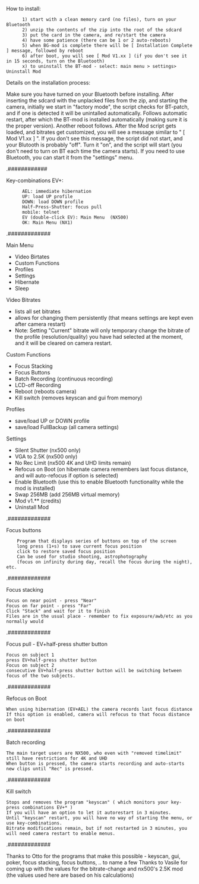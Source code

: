 How to install:

		  1) start with a clean memory card (no files), turn on your Bluetooth
		  2) unzip the contents of the zip into the root of the sdcard
		  3) put the card in the camera, and re/start the camera
		  4) have some patience (there can be 1 or 2 auto-reboots)
		  5) when BG-mod is complete there will be [ Installation Complete ] message, followed by reboot
		  6) after boot, you will see [ Mod V1.xx ] (if you don't see it in 15 seconds, turn on the Bluetooth)
		  x) to uninstall the BT-mod - select: main menu > settings> Uninstall Mod



Details on the installation process:

Make sure you have turned on your Bluetooth before installing. After inserting the sdcard with the unplacked files from the zip, and starting the camera, initially we start in "factory mode", the script checks for BT-patch, and if one is detected it will be unintalled automatically. Follows automatic restart,  after which the BT-mod is installed automatically (making sure it is the proper version). Another reboot follows. After the Mod script gets loaded, and bitrates get customized, you will see a message similar to " [ Mod V1.xx ] ". If you don't see this message, the script did not start, and your Blutooth is probably "off". Turn it "on", and the script will start (you don't need to turn on BT each time the camera starts). If you need to use Bluetooth, you can start it from the "settings" menu.

.############

Key-combinations EV+:

		  AEL: immediate hibernation
		  UP: load UP profile
		  DOWN: load DOWN profile
		  Half-Press-Shutter: focus pull
		  mobile: telnet
		  EV (double-click EV): Main Menu  (NX500)
		  OK: Main Menu (NX1)

.#############

Main Menu
- Video Birtates
- Custom Functions
- Profiles
- Settings
- Hibernate
- Sleep

Video Bitrates
 - lists all set bitrates
 - allows for changing them persistently (that means settings are kept even after camera restart)
 - Note: Setting "Current" bitrate will only temporary change the bitrate of the profile (resolution/quality) you have had selected at the moment, and it will be cleared on camera restart.

Custom Functions
- Focus Stacking
- Focus Buttons
- Batch Recording (continuous recording)
- LCD-off Recording
- Reboot (reboots camera)
- Kill switch (removes keyscan and gui from memory)

Profiles
- save/load UP or DOWN profile
- save/load FullBackup (all camera settings)

Settings
- Silent Shutter (nx500 only)
- VGA to 2.5K (nx500 only)
- No Rec Limit (nx500 4K and UHD limits remain)
- Refocus on Boot (on hibernate camera remembers last focus distance, and will auto-refocus if option is selected)
- Enable Bluetooth (use this to enable Bluetooth functionality while the mod is installed)
- Swap 256MB (add 256MB virtual memory)
- Mod v1.**  (credits)
- Uninstall Mod

.#############


Focus buttons 
		
		Program that displays series of buttons on top of the screen
		long press (1+s) to save current focus position
		click to restore saved focus position
		Can be used for studio shooting, astrophotography 
		(focus on infinity during day, recall the focus during the night), etc.

.#############

Focus stacking

	Focus on near point - press "Near"
	Focus on far point - press "Far"
	Click "Stack" and wait for it to finish
	Files are in the usual place - remember to fix exposure/awb/etc as you normally would

.#############

Focus pull - EV+half-press shutter button

	Focus on subject 1
	press EV+half-press shutter button
	Focus on subject 2
	consecutive EV+half-press shutter button will be switching between focus of the two subjects.
	
.#############

Refocus on Boot

	When using hibernation (EV+AEL) the camera records last focus distance
	If this option is enabled, camera will refocus to that focus distance on boot
	
.#############

Batch recording

	The main target users are NX500, who even with "removed timelimit" still have restrictions for 4K and UHD
	When button is pressed, the camera starts recording and auto-starts new clips until "Rec" is pressed.
	
.#############

Kill switch
	
	Stops and removes the program "keyscan" ( which monitors your key-press combinations EV+* )
	If you will have an option to let it autorestart in 3 minutes.
	Until "keyscan" restart, you will have no way of starting the menu, or use key-combinations.
	Bitrate modifications remain, but if not restarted in 3 minutes, you will need camera restart to enable menus.
.#############

Thanks to Otto for the programs that make this possible - keyscan, gui, poker, focus stacking, focus buttons, .. to name a few
Thanks to Vasile for coming up with the values for the bitrate-change and nx500's 2.5K mod 
(the values used here are based on his calculations)
